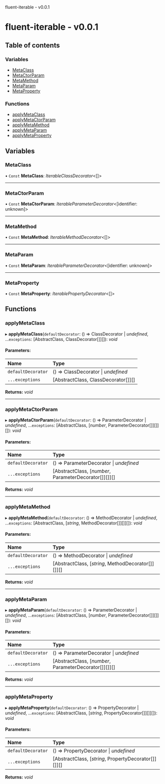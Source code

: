 fluent-iterable - v0.0.1

# fluent-iterable - v0.0.1

## Table of contents

### Variables

- [MetaClass](README.md#metaclass)
- [MetaCtorParam](README.md#metactorparam)
- [MetaMethod](README.md#metamethod)
- [MetaParam](README.md#metaparam)
- [MetaProperty](README.md#metaproperty)

### Functions

- [applyMetaClass](README.md#applymetaclass)
- [applyMetaCtorParam](README.md#applymetactorparam)
- [applyMetaMethod](README.md#applymetamethod)
- [applyMetaParam](README.md#applymetaparam)
- [applyMetaProperty](README.md#applymetaproperty)

## Variables

### MetaClass

• `Const` **MetaClass**: *IterableClassDecorator*<[]\>

___

### MetaCtorParam

• `Const` **MetaCtorParam**: *IterableParameterDecorator*<[identifier: unknown]\>

___

### MetaMethod

• `Const` **MetaMethod**: *IterableMethodDecorator*<[]\>

___

### MetaParam

• `Const` **MetaParam**: *IterableParameterDecorator*<[identifier: unknown]\>

___

### MetaProperty

• `Const` **MetaProperty**: *IterablePropertyDecorator*<[]\>

## Functions

### applyMetaClass

▸ **applyMetaClass**(`defaultDecorator`: () => ClassDecorator \| *undefined*, ...`exceptions`: [AbstractClass, ClassDecorator[]][]): *void*

#### Parameters:

Name | Type |
:------ | :------ |
`defaultDecorator` | () => ClassDecorator \| *undefined* |
`...exceptions` | [AbstractClass, ClassDecorator[]][] |

**Returns:** *void*

___

### applyMetaCtorParam

▸ **applyMetaCtorParam**(`defaultDecorator`: () => ParameterDecorator \| *undefined*, ...`exceptions`: [AbstractClass, [*number*, ParameterDecorator[]][]][]): *void*

#### Parameters:

Name | Type |
:------ | :------ |
`defaultDecorator` | () => ParameterDecorator \| *undefined* |
`...exceptions` | [AbstractClass, [*number*, ParameterDecorator[]][]][] |

**Returns:** *void*

___

### applyMetaMethod

▸ **applyMetaMethod**(`defaultDecorator`: () => MethodDecorator \| *undefined*, ...`exceptions`: [AbstractClass, [*string*, MethodDecorator[]][]][]): *void*

#### Parameters:

Name | Type |
:------ | :------ |
`defaultDecorator` | () => MethodDecorator \| *undefined* |
`...exceptions` | [AbstractClass, [*string*, MethodDecorator[]][]][] |

**Returns:** *void*

___

### applyMetaParam

▸ **applyMetaParam**(`defaultDecorator`: () => ParameterDecorator \| *undefined*, ...`exceptions`: [AbstractClass, [*number*, ParameterDecorator[]][]][]): *void*

#### Parameters:

Name | Type |
:------ | :------ |
`defaultDecorator` | () => ParameterDecorator \| *undefined* |
`...exceptions` | [AbstractClass, [*number*, ParameterDecorator[]][]][] |

**Returns:** *void*

___

### applyMetaProperty

▸ **applyMetaProperty**(`defaultDecorator`: () => PropertyDecorator \| *undefined*, ...`exceptions`: [AbstractClass, [*string*, PropertyDecorator[]][]][]): *void*

#### Parameters:

Name | Type |
:------ | :------ |
`defaultDecorator` | () => PropertyDecorator \| *undefined* |
`...exceptions` | [AbstractClass, [*string*, PropertyDecorator[]][]][] |

**Returns:** *void*

